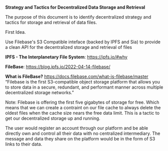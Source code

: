 **Strategy and Tactics for Decentralized Data Storage and Retrieval**

The purpose of this document is to identify decentralized strategy and tactics for storage and retrieval of data files.

First Idea.

Use Filebase's S3 Compatible inteface (backed by IPFS and Sia) to provide a clean API for the decentralized storage and retrieval of files

**IPFS - The Interplanetary File System**: https://ipfs.io/#why

**FileBase**: https://blog.ipfs.io/2022-04-14-filebase/

**What is  FileBase?** https://docs.filebase.com/what-is-filebase/master
“Filebase is the first S3-compatible object storage platform that allows you to store data in a secure, redundant, and performant manner across multiple decentralized storage networks.”

Note: Filebase is offering the first five gigabytes of storage for free. Which means that we can create a contraint on our file cache to always delete the oldest files when the cache size nears the free data limit. This is a tactic to get our decentralized storage up and running.

The user would register an account through our platform and be able directly own and control all their data with no centralized intermediary. The message and data they share on the platform would be in the form of S3 links to their data.

